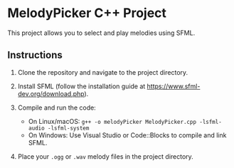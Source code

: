 # MelodyPicker C++ Project

This project allows you to select and play melodies using SFML.

## Instructions

1. Clone the repository and navigate to the project directory.
2. Install SFML (follow the installation guide at https://www.sfml-dev.org/download.php).
3. Compile and run the code:
   - On Linux/macOS: `g++ -o melodyPicker MelodyPicker.cpp -lsfml-audio -lsfml-system`
   - On Windows: Use Visual Studio or Code::Blocks to compile and link SFML.

4. Place your `.ogg` or `.wav` melody files in the project directory.
